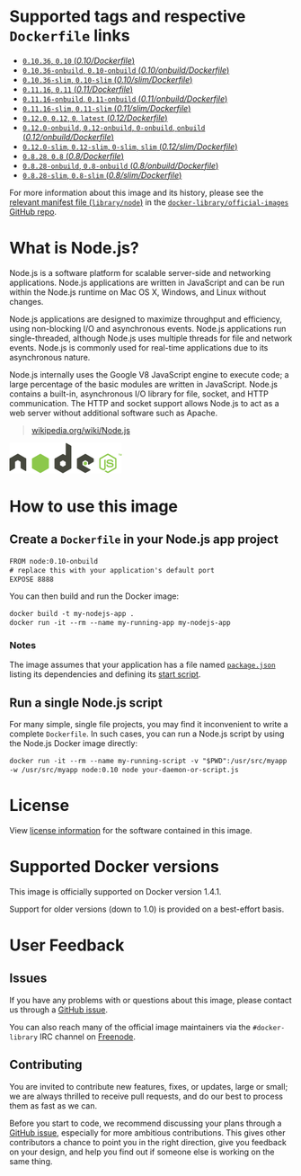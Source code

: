 # Supported tags and respective `Dockerfile` links

- [`0.10.36`, `0.10` (*0.10/Dockerfile*)](https://github.com/joyent/docker-node/blob/a1aefc91ac380239998a9f8521bf233ee524d8d0/0.10/Dockerfile)
- [`0.10.36-onbuild`, `0.10-onbuild` (*0.10/onbuild/Dockerfile*)](https://github.com/joyent/docker-node/blob/d23f190e500e91ecc636878a079ff971b29eab3e/0.10/onbuild/Dockerfile)
- [`0.10.36-slim`, `0.10-slim` (*0.10/slim/Dockerfile*)](https://github.com/joyent/docker-node/blob/a1aefc91ac380239998a9f8521bf233ee524d8d0/0.10/slim/Dockerfile)
- [`0.11.16`, `0.11` (*0.11/Dockerfile*)](https://github.com/joyent/docker-node/blob/a1aefc91ac380239998a9f8521bf233ee524d8d0/0.11/Dockerfile)
- [`0.11.16-onbuild`, `0.11-onbuild` (*0.11/onbuild/Dockerfile*)](https://github.com/joyent/docker-node/blob/ebfa426f39062608dbfacabc656095cd08716c9c/0.11/onbuild/Dockerfile)
- [`0.11.16-slim`, `0.11-slim` (*0.11/slim/Dockerfile*)](https://github.com/joyent/docker-node/blob/a1aefc91ac380239998a9f8521bf233ee524d8d0/0.11/slim/Dockerfile)
- [`0.12.0`, `0.12`, `0`, `latest` (*0.12/Dockerfile*)](https://github.com/joyent/docker-node/blob/c04479fd0117c59d31e426a500ad4f5dd2399f19/0.12/Dockerfile)
- [`0.12.0-onbuild`, `0.12-onbuild`, `0-onbuild`, `onbuild` (*0.12/onbuild/Dockerfile*)](https://github.com/joyent/docker-node/blob/391620efd66f847d34054e495186a5af3234f044/0.12/onbuild/Dockerfile)
- [`0.12.0-slim`, `0.12-slim`, `0-slim`, `slim` (*0.12/slim/Dockerfile*)](https://github.com/joyent/docker-node/blob/c04479fd0117c59d31e426a500ad4f5dd2399f19/0.12/slim/Dockerfile)
- [`0.8.28`, `0.8` (*0.8/Dockerfile*)](https://github.com/joyent/docker-node/blob/a1aefc91ac380239998a9f8521bf233ee524d8d0/0.8/Dockerfile)
- [`0.8.28-onbuild`, `0.8-onbuild` (*0.8/onbuild/Dockerfile*)](https://github.com/joyent/docker-node/blob/0c2ff5172aabc30ce38303d9bb340ae3e94f3a91/0.8/onbuild/Dockerfile)
- [`0.8.28-slim`, `0.8-slim` (*0.8/slim/Dockerfile*)](https://github.com/joyent/docker-node/blob/a1aefc91ac380239998a9f8521bf233ee524d8d0/0.8/slim/Dockerfile)

For more information about this image and its history, please see the [relevant
manifest file
(`library/node`)](https://github.com/docker-library/official-images/blob/master/library/node)
in the [`docker-library/official-images` GitHub
repo](https://github.com/docker-library/official-images).

# What is Node.js?

Node.js is a software platform for scalable server-side and networking
applications. Node.js applications are written in JavaScript and can be run
within the Node.js runtime on Mac OS X, Windows, and Linux without changes.

Node.js applications are designed to maximize throughput and efficiency, using
non-blocking I/O and asynchronous events. Node.js applications run
single-threaded, although Node.js uses multiple threads for file and network
events. Node.js is commonly used for real-time applications due to its
asynchronous nature.

Node.js internally uses the Google V8 JavaScript engine to execute code; a large
percentage of the basic modules are written in JavaScript. Node.js contains a
built-in, asynchronous I/O library for file, socket, and HTTP communication. The
HTTP and socket support allows Node.js to act as a web server without additional
software such as Apache.

> [wikipedia.org/wiki/Node.js](https://en.wikipedia.org/wiki/Node.js)

![logo](https://raw.githubusercontent.com/docker-library/docs/master/node/logo.png)

# How to use this image

## Create a `Dockerfile` in your Node.js app project

    FROM node:0.10-onbuild
    # replace this with your application's default port
    EXPOSE 8888

You can then build and run the Docker image:

    docker build -t my-nodejs-app .
    docker run -it --rm --name my-running-app my-nodejs-app

### Notes

The image assumes that your application has a file named
[`package.json`](https://docs.npmjs.com/files/package.json) listing its dependencies
and defining its [start
script](https://docs.npmjs.com/misc/scripts#default-values).

## Run a single Node.js script

For many simple, single file projects, you may find it inconvenient to write a
complete `Dockerfile`. In such cases, you can run a Node.js script by using the
Node.js Docker image directly:

    docker run -it --rm --name my-running-script -v "$PWD":/usr/src/myapp -w /usr/src/myapp node:0.10 node your-daemon-or-script.js

# License

View [license information](https://github.com/joyent/node/blob/master/LICENSE)
for the software contained in this image.

# Supported Docker versions

This image is officially supported on Docker version 1.4.1.

Support for older versions (down to 1.0) is provided on a best-effort basis.

# User Feedback

## Issues

If you have any problems with or questions about this image, please contact us
 through a [GitHub issue](https://github.com/joyent/docker-node/issues).

You can also reach many of the official image maintainers via the
`#docker-library` IRC channel on [Freenode](https://freenode.net).

## Contributing

You are invited to contribute new features, fixes, or updates, large or small;
we are always thrilled to receive pull requests, and do our best to process them
as fast as we can.

Before you start to code, we recommend discussing your plans 
through a [GitHub issue](https://github.com/joyent/docker-node/issues), especially for more ambitious
contributions. This gives other contributors a chance to point you in the right
direction, give you feedback on your design, and help you find out if someone
else is working on the same thing.
